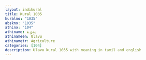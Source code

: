 ```yaml
---
layout: indikural
title: Kural 1035
kuralno: "1035"
abskno: "1035"
athino: "104"
athiname: உழவு
athinameen: Ulavu
athinametr: Agriculture
categories: [104]
description: Ulavu kural 1035 with meaning in tamil and english 
---
```


